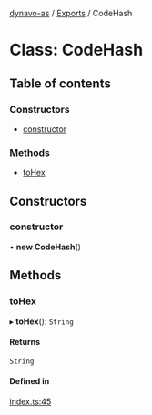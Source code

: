 [dynavo-as](../README.md) / [Exports](../modules.md) / CodeHash

# Class: CodeHash

## Table of contents

### Constructors

- [constructor](CodeHash.md#constructor)

### Methods

- [toHex](CodeHash.md#tohex)

## Constructors

### constructor

• **new CodeHash**()

## Methods

### toHex

▸ **toHex**(): `String`

#### Returns

`String`

#### Defined in

[index.ts:45](https://github.com/dynavolabs/dynavo-as/blob/bdc283e/assembly/index.ts#L45)
